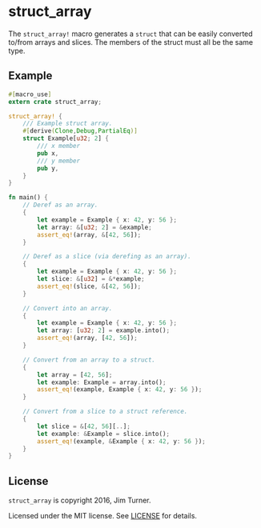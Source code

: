 # struct_array

The `struct_array!` macro generates a `struct` that can be easily converted
to/from arrays and slices. The members of the struct must all be the same type.

## Example

```rust
#[macro_use]
extern crate struct_array;

struct_array! {
    /// Example struct array.
    #[derive(Clone,Debug,PartialEq)]
    struct Example[u32; 2] {
        /// x member
        pub x,
        /// y member
        pub y,
    }
}

fn main() {
    // Deref as an array.
    {
        let example = Example { x: 42, y: 56 };
        let array: &[u32; 2] = &example;
        assert_eq!(array, &[42, 56]);
    }

    // Deref as a slice (via derefing as an array).
    {
        let example = Example { x: 42, y: 56 };
        let slice: &[u32] = &*example;
        assert_eq!(slice, &[42, 56]);
    }

    // Convert into an array.
    {
        let example = Example { x: 42, y: 56 };
        let array: [u32; 2] = example.into();
        assert_eq!(array, [42, 56]);
    }

    // Convert from an array to a struct.
    {
        let array = [42, 56];
        let example: Example = array.into();
        assert_eq!(example, Example { x: 42, y: 56 });
    }

    // Convert from a slice to a struct reference.
    {
        let slice = &[42, 56][..];
        let example: &Example = slice.into();
        assert_eq!(example, &Example { x: 42, y: 56 });
    }
}
```

## License

`struct_array` is copyright 2016, Jim Turner.

Licensed under the MIT license. See [LICENSE](LICENSE) for details.
